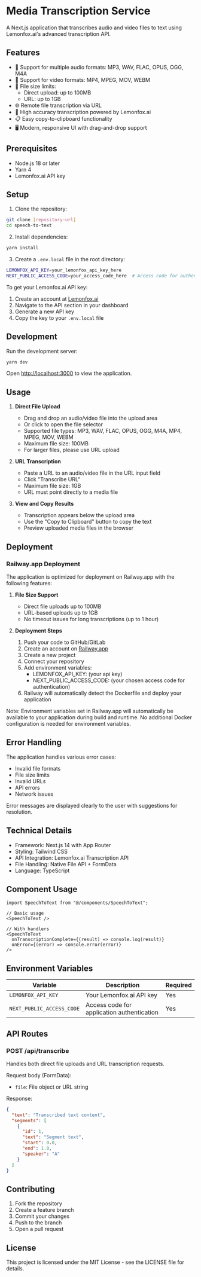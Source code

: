 # Media Transcription Service

A Next.js application that transcribes audio and video files to text using Lemonfox.ai's advanced transcription API.

## Features

- 🎵 Support for multiple audio formats: MP3, WAV, FLAC, OPUS, OGG, M4A
- 🎥 Support for video formats: MP4, MPEG, MOV, WEBM
- 📁 File size limits:
  - Direct upload: up to 100MB
  - URL: up to 1GB
- 🌐 Remote file transcription via URL
- 🎯 High accuracy transcription powered by Lemonfox.ai
- 📋 Easy copy-to-clipboard functionality
- 🖥️ Modern, responsive UI with drag-and-drop support

## Prerequisites

- Node.js 18 or later
- Yarn 4
- Lemonfox.ai API key

## Setup

1. Clone the repository:

```bash
git clone [repository-url]
cd speech-to-text
```

2. Install dependencies:

```bash
yarn install
```

3. Create a `.env.local` file in the root directory:

```bash
LEMONFOX_API_KEY=your_lemonfox_api_key_here
NEXT_PUBLIC_ACCESS_CODE=your_access_code_here  # Access code for authentication
```

To get your Lemonfox.ai API key:

1. Create an account at [Lemonfox.ai](https://lemonfox.ai)
2. Navigate to the API section in your dashboard
3. Generate a new API key
4. Copy the key to your `.env.local` file

## Development

Run the development server:

```bash
yarn dev
```

Open [http://localhost:3000](http://localhost:3000) to view the application.

## Usage

1. **Direct File Upload**

   - Drag and drop an audio/video file into the upload area
   - Or click to open the file selector
   - Supported file types: MP3, WAV, FLAC, OPUS, OGG, M4A, MP4, MPEG, MOV, WEBM
   - Maximum file size: 100MB
   - For larger files, please use URL upload

2. **URL Transcription**

   - Paste a URL to an audio/video file in the URL input field
   - Click "Transcribe URL"
   - Maximum file size: 1GB
   - URL must point directly to a media file

3. **View and Copy Results**
   - Transcription appears below the upload area
   - Use the "Copy to Clipboard" button to copy the text
   - Preview uploaded media files in the browser

## Deployment

### Railway.app Deployment

The application is optimized for deployment on Railway.app with the following features:

1. **File Size Support**
   - Direct file uploads up to 100MB
   - URL-based uploads up to 1GB
   - No timeout issues for long transcriptions (up to 1 hour)

2. **Deployment Steps**
   1. Push your code to GitHub/GitLab
   2. Create an account on [Railway.app](https://railway.app)
   3. Create a new project
   4. Connect your repository
   5. Add environment variables:
      - LEMONFOX_API_KEY: (your api key)
      - NEXT_PUBLIC_ACCESS_CODE: (your chosen access code for authentication)
   6. Railway will automatically detect the Dockerfile and deploy your application

Note: Environment variables set in Railway.app will automatically be available to your application during build and runtime. No additional Docker configuration is needed for environment variables.

## Error Handling

The application handles various error cases:

- Invalid file formats
- File size limits
- Invalid URLs
- API errors
- Network issues

Error messages are displayed clearly to the user with suggestions for resolution.

## Technical Details

- Framework: Next.js 14 with App Router
- Styling: Tailwind CSS
- API Integration: Lemonfox.ai Transcription API
- File Handling: Native File API + FormData
- Language: TypeScript

## Component Usage

```tsx
import SpeechToText from "@/components/SpeechToText";

// Basic usage
<SpeechToText />

// With handlers
<SpeechToText
  onTranscriptionComplete={(result) => console.log(result)}
  onError={(error) => console.error(error)}
/>
```

## Environment Variables

| Variable                | Description                                          | Required |
| ---------------------- | ---------------------------------------------------- | -------- |
| `LEMONFOX_API_KEY`     | Your Lemonfox.ai API key                            | Yes      |
| `NEXT_PUBLIC_ACCESS_CODE` | Access code for application authentication          | Yes      |

## API Routes

### POST /api/transcribe

Handles both direct file uploads and URL transcription requests.

Request body (FormData):
- `file`: File object or URL string

Response:
```json
{
  "text": "Transcribed text content",
  "segments": [
    {
      "id": 1,
      "text": "Segment text",
      "start": 0.0,
      "end": 1.0,
      "speaker": "A"
    }
  ]
}
```

## Contributing

1. Fork the repository
2. Create a feature branch
3. Commit your changes
4. Push to the branch
5. Open a pull request

## License

This project is licensed under the MIT License - see the LICENSE file for details.
